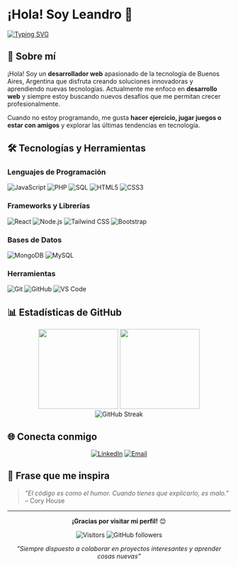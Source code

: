 # ¡Hola! Soy Leandro 👋

[![Typing SVG](https://readme-typing-svg.herokuapp.com?font=Fira+Code&weight=500&size=32&pause=1000&width=435&lines=Front-end+Developer)](https://git.io/typing-svg)

## 🚀 Sobre mí

¡Hola! Soy un **desarrollador web** apasionado de la tecnología de Buenos Aires, Argentina que disfruta creando soluciones innovadoras y aprendiendo nuevas tecnologías. Actualmente me enfoco en **desarrollo web** y siempre estoy buscando nuevos desafíos que me permitan crecer profesionalmente.

Cuando no estoy programando, me gusta **hacer ejercicio, jugar juegos o estar con amigos** y explorar las últimas tendencias en tecnología.

## 🛠️ Tecnologías y Herramientas

### Lenguajes de Programación
![JavaScript](https://img.shields.io/badge/-JavaScript-F7DF1E?style=flat-square&logo=javascript&logoColor=black)
![PHP](https://img.shields.io/badge/-PHP-777BB4?style=flat-square&logo=php&logoColor=white)
![SQL](https://img.shields.io/badge/-SQL-4479A1?style=flat-square&logo=postgresql&logoColor=white)
![HTML5](https://img.shields.io/badge/-HTML5-E34F26?style=flat-square&logo=html5&logoColor=white)
![CSS3](https://img.shields.io/badge/-CSS3-1572B6?style=flat-square&logo=css3&logoColor=white)

### Frameworks y Librerías
![React](https://img.shields.io/badge/-React-61DAFB?style=flat-square&logo=react&logoColor=black)
![Node.js](https://img.shields.io/badge/-Node.js-339933?style=flat-square&logo=node.js&logoColor=white)
![Tailwind CSS](https://img.shields.io/badge/-Tailwind%20CSS-38B2AC?style=flat-square&logo=tailwind-css&logoColor=white)
![Bootstrap](https://img.shields.io/badge/-Bootstrap-7952B3?style=flat-square&logo=bootstrap&logoColor=white)

### Bases de Datos
![MongoDB](https://img.shields.io/badge/-MongoDB-47A248?style=flat-square&logo=mongodb&logoColor=white)
![MySQL](https://img.shields.io/badge/-MySQL-4479A1?style=flat-square&logo=mysql&logoColor=white)

### Herramientas
![Git](https://img.shields.io/badge/-Git-F05032?style=flat-square&logo=git&logoColor=white)
![GitHub](https://img.shields.io/badge/-GitHub-181717?style=flat-square&logo=github&logoColor=white)
![VS Code](https://img.shields.io/badge/-VS%20Code-007ACC?style=flat-square&logo=visual-studio-code&logoColor=white)

## 📊 Estadísticas de GitHub

<div align="center">
  <img height="180em" src="https://github-readme-stats.vercel.app/api?username=Leanfch&show_icons=true&theme=radical&include_all_commits=true&count_private=true"/>
  <img height="180em" src="https://github-readme-stats.vercel.app/api/top-langs/?username=Leanfch&layout=compact&theme=radical"/>
</div>

<div align="center">
  <img src="https://github-readme-streak-stats.herokuapp.com/?user=Leanfch&theme=radical" alt="GitHub Streak" />
</div>

## 🌐 Conecta conmigo

<div align="center">
  
[![LinkedIn](https://img.shields.io/badge/-LinkedIn-0A66C2?style=for-the-badge&logo=linkedin&logoColor=white)]([tu-linkedin](https://www.linkedin.com/in/chapototleandro/))
[![Email](https://img.shields.io/badge/-Email-D14836?style=for-the-badge&logo=gmail&logoColor=white)](mailto:lean94@gmail.com)

</div>

## 💭 Frase que me inspira

> *"El código es como el humor. Cuando tienes que explicarlo, es malo."* – Cory House

---

<div align="center">
  
**¡Gracias por visitar mi perfil!** 😊

![Visitors](https://visitor-badge.laobi.icu/badge?page_id=Leanfch.Leanfch)
![GitHub followers](https://img.shields.io/github/followers/[tu-usuario]?label=Seguidores&style=social)

*"Siempre dispuesto a colaborar en proyectos interesantes y aprender cosas nuevas"*

</div>
